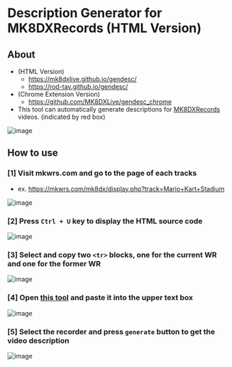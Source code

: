 # Description Generator for MK8DXRecords (HTML Version)

## About
- (HTML Version)
  - https://mk8dxlive.github.io/gendesc/
  - https://rod-tav.github.io/gendesc/
- (Chrome Extension Version)
  - https://github.com/MK8DXLive/gendesc_chrome
- This tool can automatically generate descriptions for [MK8DXRecords](https://www.youtube.com/channel/UC_292L5mAJowD4LCCNZRbHg) videos.
(indicated by red box)

![image](https://user-images.githubusercontent.com/85337485/226291384-5c5e10df-4fb2-4e25-9941-940ae23f8bdd.png)

## How to use
### [1] Visit mkwrs.com and go to the page of each tracks
- ex. https://mkwrs.com/mk8dx/display.php?track=Mario+Kart+Stadium

![image](https://user-images.githubusercontent.com/85337485/226292878-d8ca439d-6121-4421-b8f2-78788cbfaf1c.png)

### [2] Press `Ctrl + U` key to display the HTML source code
![image](https://user-images.githubusercontent.com/85337485/226293018-ca49b9d6-ec39-4a32-b4fd-b7082d13057f.png)

### [3] Select and copy two `<tr>` blocks, one for the current WR and one for the former WR
![image](https://user-images.githubusercontent.com/85337485/226293314-db3ff4a2-bb31-4f7d-8c96-bf5079e4fab9.png)

### [4] Open [this tool](https://mk8dxlive.github.io/gendesc/) and paste it into the upper text box
![image](https://user-images.githubusercontent.com/85337485/226294583-fb68f4bd-9c1b-4ea7-b78d-b8c455590705.png)

### [5] Select the recorder and press `generate` button to get the video description
![image](https://user-images.githubusercontent.com/85337485/226296242-fc6cdf29-f88f-4f4e-9a04-3173b7d99119.png)
